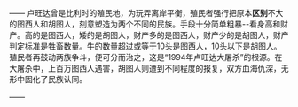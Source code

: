 ——
卢旺达曾是比利时的殖民地，为玩弄离岸平衡，殖民者强行把原本**区别**不大的图西人和胡图人，刻意塑造为两个不同的民族。手段十分简单粗暴--看身高和财产。高的是图西人，矮的是胡图人，财产多的是图西人，财产少的是胡图人，财产判定标准是牲畜数量。牛的数量超过或等于10头是图西人，10头以下是胡图人。殖民者再鼓动两族争斗，便可分而治之，这是“1994年卢旺达大屠杀”的根源。在大屠杀中，上百万图西人遇害，胡图人则遭到不同程度的报复，双方血海仇深，无形中固化了民族认同。

——

